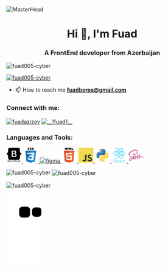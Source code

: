 ![MasterHead](https://repository-images.githubusercontent.com/588181932/e36ec678-7984-4cdd-8e4c-a3932772ff8e)


<h1 align="center">Hi 👋, I'm Fuad</h1>
<h3 align="center">A FrontEnd developer from Azerbaijan</h3>

<p align="left"> <img src="https://komarev.com/ghpvc/?username=fuad005-cyber&label=Profile%20views&color=0e75b6&style=flat" alt="fuad005-cyber" /> </p>

<p align="left"> <a href="https://github.com/ryo-ma/github-profile-trophy"><img src="https://github-profile-trophy.vercel.app/?username=fuad005-cyber" alt="fuad005-cyber" /></a> </p>

- 📫 How to reach me **fuadbores@gmail.com**

<h3 align="left">Connect with me:</h3>
<p align="left">
<a href="https://linkedin.com/in/fuadazizov" target="blank"><img align="center" src="https://raw.githubusercontent.com/rahuldkjain/github-profile-readme-generator/master/src/images/icons/Social/linked-in-alt.svg" alt="fuadazizov" height="30" width="40" /></a>
<a href="https://instagram.com/__1fuad1__" target="blank"><img align="center" src="https://raw.githubusercontent.com/rahuldkjain/github-profile-readme-generator/master/src/images/icons/Social/instagram.svg" alt="__1fuad1__" height="30" width="40" /></a>
</p>

<h3 align="left">Languages and Tools:</h3>
<p align="left"> <a href="https://getbootstrap.com" target="_blank" rel="noreferrer"> <img src="https://raw.githubusercontent.com/devicons/devicon/master/icons/bootstrap/bootstrap-plain-wordmark.svg" alt="bootstrap" width="40" height="40"/> </a> <a href="https://www.w3schools.com/css/" target="_blank" rel="noreferrer"> <img src="https://raw.githubusercontent.com/devicons/devicon/master/icons/css3/css3-original-wordmark.svg" alt="css3" width="40" height="40"/> </a> <a href="https://www.figma.com/" target="_blank" rel="noreferrer"> <img src="https://www.vectorlogo.zone/logos/figma/figma-icon.svg" alt="figma" width="40" height="40"/> </a> <a href="https://www.w3.org/html/" target="_blank" rel="noreferrer"> <img src="https://raw.githubusercontent.com/devicons/devicon/master/icons/html5/html5-original-wordmark.svg" alt="html5" width="40" height="40"/> </a> <a href="https://developer.mozilla.org/en-US/docs/Web/JavaScript" target="_blank" rel="noreferrer"> <img src="https://raw.githubusercontent.com/devicons/devicon/master/icons/javascript/javascript-original.svg" alt="javascript" width="40" height="40"/> </a> <a href="https://www.python.org" target="_blank" rel="noreferrer"> <img src="https://raw.githubusercontent.com/devicons/devicon/master/icons/python/python-original.svg" alt="python" width="40" height="40"/> </a> <a href="https://reactjs.org/" target="_blank" rel="noreferrer"> <img src="https://raw.githubusercontent.com/devicons/devicon/master/icons/react/react-original-wordmark.svg" alt="react" width="40" height="40"/> </a> <a href="https://sass-lang.com" target="_blank" rel="noreferrer"> <img src="https://raw.githubusercontent.com/devicons/devicon/master/icons/sass/sass-original.svg" alt="sass" width="40" height="40"/> </a> </p>

<p><img align="left" src="https://github-readme-stats.vercel.app/api/top-langs?username=fuad005-cyber&show_icons=true&locale=en&layout=compact" alt="fuad005-cyber" /></p>

<p>&nbsp;<img align="center" src="https://github-readme-stats.vercel.app/api?username=fuad005-cyber&show_icons=true&locale=en" alt="fuad005-cyber" /></p>

<p><img align="center" src="https://github-readme-streak-stats.herokuapp.com/?user=fuad005-cyber&" alt="fuad005-cyber" /></p>


![snake gif](https://github.com/fuad005-cyber/fuad005-cyber/blob/output/github-contribution-grid-snake.svg)
